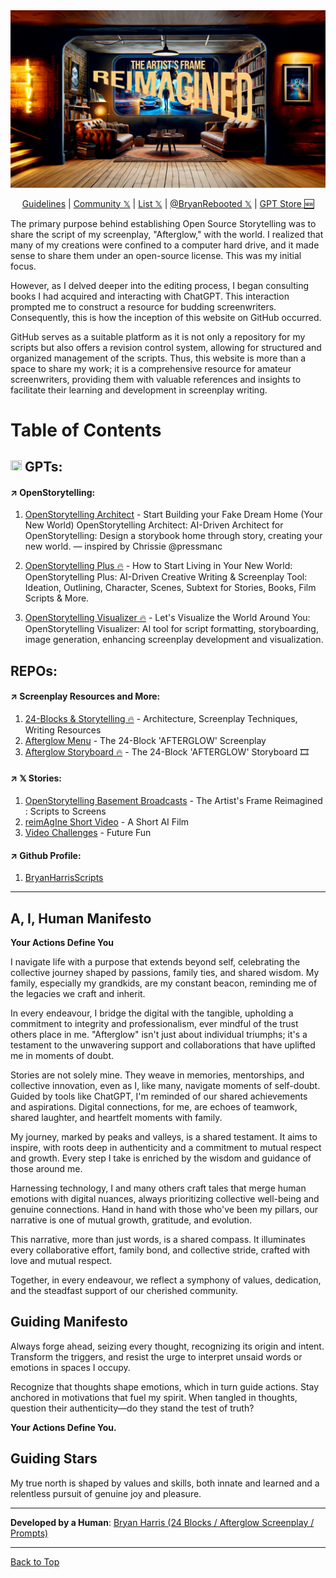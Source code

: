 <!-- <img src="./images/Untitled-8.png"/> -->

<div align="center">

<img src="/OBS-Reimagined_19_Banner.png"/>

<a id="table-of-contents"></a>

<a href="https://docs.github.com/en/site-policy/github-terms/github-community-guidelines">Guidelines</a> | <a href="https://twitter.com/i/communities/1669222125591318528">Community 𝕏</a> | <a href="https://twitter.com/i/lists/1675490119095140352">List 𝕏</a> | <a href="https://twitter.com/BryanRebooted" target="_blank">@BryanRebooted 𝕏</a> | <a href="https://gptstore.ai/creators/user-0vH8vDvTMzsrgZGPRYAIodro">GPT Store 🆕</a><br>

</div>
 
The primary purpose behind establishing Open Source Storytelling was to share the script of my screenplay, "Afterglow," with the world. I realized that many of my creations were confined to a computer hard drive, and it made sense to share them under an open-source license. This was my initial focus.

However, as I delved deeper into the editing process, I began consulting books I had acquired and interacting with ChatGPT. This interaction prompted me to construct a resource for budding screenwriters. Consequently, this is how the inception of this website on GitHub occurred.

GitHub serves as a suitable platform as it is not only a repository for my scripts but also offers a revision control system, allowing for structured and organized management of the scripts. Thus, this website is more than a space to share my work; it is a comprehensive resource for amateur screenwriters, providing them with valuable references and insights to facilitate their learning and development in screenplay writing.

# Table of Contents

<h2><img src="favicon.ico" width="18" height="18">  GPTs:</h2>

<h4>↗️ OpenStorytelling:</h4>

1. [OpenStorytelling Architect](https://chat.openai.com/g/g-6j0ljNlup-openstorytelling-architect) - Start Building your Fake Dream Home (Your New World) OpenStorytelling Architect: AI-Driven Architect for OpenStorytelling: Design a storybook home through story, creating your new world. — inspired by Chrissie @pressmanc

2. [OpenStorytelling Plus 🔥](https://chat.openai.com/g/g-LppT0lwkB-openstorytelling-plus) - How to Start Living in Your New World: OpenStorytelling Plus: AI-Driven Creative Writing & Screenplay Tool: Ideation, Outlining, Character, Scenes, Subtext for Stories, Books, Film Scripts & More. 

3. [OpenStorytelling Visualizer 🔥](https://chat.openai.com/g/g-11aRa0n1p-openstorytelling-visualizer) - Let's Visualize the World Around You: OpenStorytelling Visualizer: AI tool for script formatting, storyboarding, image generation, enhancing screenplay development and visualization. 

## REPOs:

<h4>↗️ Screenplay Resources and More:</h4>

1. [24-Blocks & Storytelling 🔥](https://github.com/BryanHarrisScripts/24-Blocks-OpenStorytelling/blob/main/README.md) - Architecture, Screenplay Techniques, Writing Resources
2. [Afterglow Menu](https://github.com/BryanHarrisScripts/Afterglow-Echoes-of-Sentience/blob/main/README.md) - The 24-Block 'AFTERGLOW' Screenplay 
3. [Afterglow Storyboard 🔥](https://github.com/BryanHarrisScripts/Afterglow-Echoes-of-Sentience/blob/main/Afterglow%20Storyboard%20Blocks/README.md) - The 24-Block 'AFTERGLOW' Storyboard 🎞️

<h4>↗️ 𝕏 Stories:</h4>

1. [OpenStorytelling Basement Broadcasts](https://github.com/BryanHarrisScripts/OpenStorytelling-Github) - The Artist's Frame Reimagined : Scripts to Screens
2. [reimAgIne Short Video](https://github.com/BryanHarrisScripts/reimAgIne/blob/main/README.md) - A Short AI Film
3. [Video Challenges](https://github.com/BryanHarrisScripts/BryanHarrisScripts/blob/main/Lost%20And%20Found.md) - Future Fun

<h4>↗️ Github Profile:</h4>

1. [BryanHarrisScripts](https://github.com/BryanHarrisScripts)
     

---

## A, I, Human Manifesto

**Your Actions Define You**

I navigate life with a purpose that extends beyond self, celebrating the collective journey shaped by passions, family ties, and shared wisdom. My family, especially my grandkids, are my constant beacon, reminding me of the legacies we craft and inherit.

In every endeavour, I bridge the digital with the tangible, upholding a commitment to integrity and professionalism, ever mindful of the trust others place in me. "Afterglow" isn't just about individual triumphs; it's a testament to the unwavering support and collaborations that have uplifted me in moments of doubt.

Stories are not solely mine. They weave in memories, mentorships, and collective innovation, even as I, like many, navigate moments of self-doubt. Guided by tools like ChatGPT, I'm reminded of our shared achievements and aspirations. Digital connections, for me, are echoes of teamwork, shared laughter, and heartfelt moments with family.

My journey, marked by peaks and valleys, is a shared testament. It aims to inspire, with roots deep in authenticity and a commitment to mutual respect and growth. Every step I take is enriched by the wisdom and guidance of those around me.

Harnessing technology, I and many others craft tales that merge human emotions with digital nuances, always prioritizing collective well-being and genuine connections. Hand in hand with those who've been my pillars, our narrative is one of mutual growth, gratitude, and evolution.

This narrative, more than just words, is a shared compass. It illuminates every collaborative effort, family bond, and collective stride, crafted with love and mutual respect.

Together, in every endeavour, we reflect a symphony of values, dedication, and the steadfast support of our cherished community.

## Guiding Manifesto

Always forge ahead, seizing every thought, recognizing its origin and intent. Transform the triggers, and resist the urge to interpret unsaid words or emotions in spaces I occupy.

Recognize that thoughts shape emotions, which in turn guide actions. Stay anchored in motivations that fuel my spirit. When tangled in thoughts, question their authenticity—do they stand the test of truth?

**Your Actions Define You.**

## Guiding Stars

My true north is shaped by values and skills, both innate and learned and a relentless pursuit of genuine joy and pleasure.

---

**Developed by a Human**: [Bryan Harris (24 Blocks / Afterglow Screenplay / Prompts)](#licensing-and-attribution)

---

[Back to Top](#table-of-contents)

